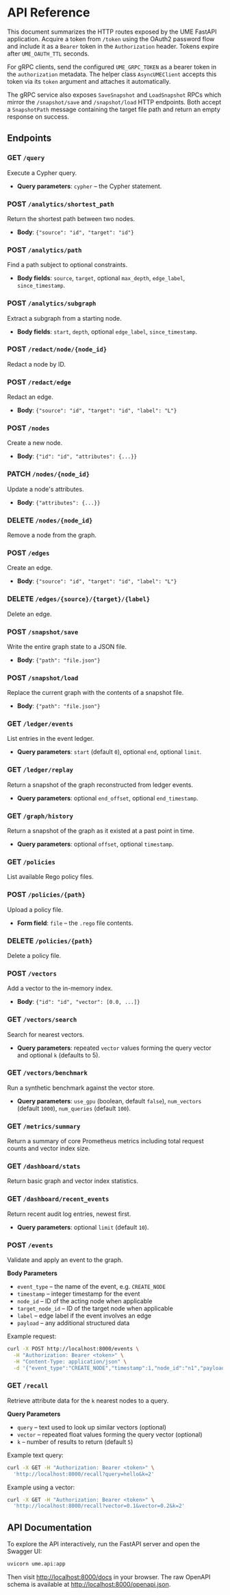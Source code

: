 # API Reference


This document summarizes the HTTP routes exposed by the UME FastAPI application.
Acquire a token from `/token` using the OAuth2 password flow and include it as a
`Bearer` token in the `Authorization` header. Tokens expire after `UME_OAUTH_TTL` seconds.

For gRPC clients, send the configured `UME_GRPC_TOKEN` as a bearer token in the
`authorization` metadata. The helper class `AsyncUMEClient` accepts this token
via its `token` argument and attaches it automatically.

The gRPC service also exposes `SaveSnapshot` and `LoadSnapshot` RPCs which
mirror the `/snapshot/save` and `/snapshot/load` HTTP endpoints. Both accept a
`SnapshotPath` message containing the target file path and return an empty
response on success.

## Endpoints

### GET `/query`
Execute a Cypher query.
- **Query parameters**: `cypher` – the Cypher statement.

### POST `/analytics/shortest_path`
Return the shortest path between two nodes.
- **Body**: `{"source": "id", "target": "id"}`

### POST `/analytics/path`
Find a path subject to optional constraints.
- **Body fields**: `source`, `target`, optional `max_depth`, `edge_label`, `since_timestamp`.

### POST `/analytics/subgraph`
Extract a subgraph from a starting node.
- **Body fields**: `start`, `depth`, optional `edge_label`, `since_timestamp`.

### POST `/redact/node/{node_id}`
Redact a node by ID.

### POST `/redact/edge`
Redact an edge.
- **Body**: `{"source": "id", "target": "id", "label": "L"}`

### POST `/nodes`
Create a new node.
- **Body**: `{"id": "id", "attributes": {...}}`

### PATCH `/nodes/{node_id}`
Update a node's attributes.
- **Body**: `{"attributes": {...}}`

### DELETE `/nodes/{node_id}`
Remove a node from the graph.

### POST `/edges`
Create an edge.
- **Body**: `{"source": "id", "target": "id", "label": "L"}`

### DELETE `/edges/{source}/{target}/{label}`
Delete an edge.

### POST `/snapshot/save`
Write the entire graph state to a JSON file.
- **Body**: `{"path": "file.json"}`

### POST `/snapshot/load`
Replace the current graph with the contents of a snapshot file.
- **Body**: `{"path": "file.json"}`

### GET `/ledger/events`
List entries in the event ledger.
- **Query parameters**: `start` (default `0`), optional `end`, optional `limit`.

### GET `/ledger/replay`
Return a snapshot of the graph reconstructed from ledger events.
- **Query parameters**: optional `end_offset`, optional `end_timestamp`.

### GET `/graph/history`
Return a snapshot of the graph as it existed at a past point in time.
- **Query parameters**: optional `offset`, optional `timestamp`.

### GET `/policies`
List available Rego policy files.

### POST `/policies/{path}`
Upload a policy file.
- **Form field**: `file` – the `.rego` file contents.

### DELETE `/policies/{path}`
Delete a policy file.

### POST `/vectors`
Add a vector to the in-memory index.
- **Body**: `{"id": "id", "vector": [0.0, ...]}`

### GET `/vectors/search`
Search for nearest vectors.
- **Query parameters**: repeated `vector` values forming the query vector and optional `k` (defaults to 5).

### GET `/vectors/benchmark`
Run a synthetic benchmark against the vector store.
- **Query parameters**: `use_gpu` (boolean, default `false`), `num_vectors` (default `1000`), `num_queries` (default `100`).

### GET `/metrics/summary`
Return a summary of core Prometheus metrics including total request counts and vector index size.

### GET `/dashboard/stats`
Return basic graph and vector index statistics.

### GET `/dashboard/recent_events`
Return recent audit log entries, newest first.
- **Query parameters**: optional `limit` (default `10`).

### POST `/events`
Validate and apply an event to the graph.

**Body Parameters**

- `event_type` – the name of the event, e.g. `CREATE_NODE`
- `timestamp` – integer timestamp for the event
- `node_id` – ID of the acting node when applicable
- `target_node_id` – ID of the target node when applicable
- `label` – edge label if the event involves an edge
- `payload` – any additional structured data

Example request:

```bash
curl -X POST http://localhost:8000/events \
  -H "Authorization: Bearer <token>" \
  -H "Content-Type: application/json" \
  -d '{"event_type":"CREATE_NODE","timestamp":1,"node_id":"n1","payload":{"node_id":"n1"}}'
```

### GET `/recall`
Retrieve attribute data for the `k` nearest nodes to a query.

**Query Parameters**

- `query` – text used to look up similar vectors (optional)
- `vector` – repeated float values forming the query vector (optional)
- `k` – number of results to return (default `5`)

Example text query:

```bash
curl -X GET -H "Authorization: Bearer <token>" \
  'http://localhost:8000/recall?query=hello&k=2'
```

Example using a vector:

```bash
curl -X GET -H "Authorization: Bearer <token>" \
  'http://localhost:8000/recall?vector=0.1&vector=0.2&k=2'
```

## API Documentation

To explore the API interactively, run the FastAPI server and open the Swagger UI:

```bash
uvicorn ume.api:app
```

Then visit [http://localhost:8000/docs](http://localhost:8000/docs) in your browser.
The raw OpenAPI schema is available at
[http://localhost:8000/openapi.json](http://localhost:8000/openapi.json).

